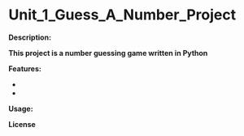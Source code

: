 # Unit_1_Guess_A_Number_Project

 **Description:**

 **This project is a number guessing game written in Python**

**Features:**

*
*

**Usage:**

**License**
